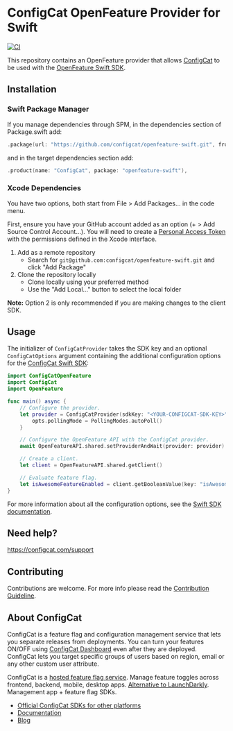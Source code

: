 # ConfigCat OpenFeature Provider for Swift

[![CI](https://github.com/configcat/openfeature-swift/actions/workflows/ci.yml/badge.svg?branch=main)](https://github.com/configcat/openfeature-swift/actions/workflows/ci.yml)

This repository contains an OpenFeature provider that allows [ConfigCat](https://configcat.com) to be used with
the [OpenFeature Swift SDK](https://github.com/open-feature/swift-sdk).

## Installation

### Swift Package Manager

If you manage dependencies through SPM, in the dependencies section of Package.swift add:

```swift
.package(url: "https://github.com/configcat/openfeature-swift.git", from: "0.1.0")
```

and in the target dependencies section add:
```swift
.product(name: "ConfigCat", package: "openfeature-swift"),
```

### Xcode Dependencies

You have two options, both start from File > Add Packages... in the code menu.

First, ensure you have your GitHub account added as an option (+ > Add Source Control Account...). You will need to create a [Personal Access Token](https://github.com/settings/tokens) with the permissions defined in the Xcode interface.

1. Add as a remote repository
    * Search for `git@github.com:configcat/openfeature-swift.git` and click "Add Package"
2. Clone the repository locally
    * Clone locally using your preferred method
    * Use the "Add Local..." button to select the local folder

**Note:** Option 2 is only recommended if you are making changes to the client SDK.

## Usage

The initializer of `ConfigCatProvider` takes the SDK key and an optional `ConfigCatOptions`
argument containing the additional configuration options for
the [ConfigCat Swift SDK](https://github.com/configcat/swift-sdk):

```swift
import ConfigCatOpenFeature
import ConfigCat
import OpenFeature

func main() async {
    // Configure the provider.
    let provider = ConfigCatProvider(sdkKey: "<YOUR-CONFIGCAT-SDK-KEY>") { opts in
        opts.pollingMode = PollingModes.autoPoll()
    }

    // Configure the OpenFeature API with the ConfigCat provider.
    await OpenFeatureAPI.shared.setProviderAndWait(provider: provider)

    // Create a client.
    let client = OpenFeatureAPI.shared.getClient()

    // Evaluate feature flag.
    let isAwesomeFeatureEnabled = client.getBooleanValue(key: "isAwesomeFeatureEnabled", defaultValue: false)
}
```

For more information about all the configuration options, see
the [Swift SDK documentation](https://configcat.com/docs/sdk-reference/ios/#creating-the-configcat-client).

## Need help?

https://configcat.com/support

## Contributing

Contributions are welcome. For more info please read the [Contribution Guideline](CONTRIBUTING.md).

## About ConfigCat

ConfigCat is a feature flag and configuration management service that lets you separate releases from deployments. You
can turn your features ON/OFF using <a href="https://app.configcat.com" target="_blank">ConfigCat Dashboard</a> even
after they are deployed. ConfigCat lets you target specific groups of users based on region, email or any other custom
user attribute.

ConfigCat is a <a href="https://configcat.com" target="_blank">hosted feature flag service</a>. Manage feature toggles
across frontend, backend, mobile, desktop apps. <a href="https://configcat.com" target="_blank">Alternative to
LaunchDarkly</a>. Management app + feature flag SDKs.

- [Official ConfigCat SDKs for other platforms](https://github.com/configcat)
- [Documentation](https://configcat.com/docs)
- [Blog](https://configcat.com/blog)